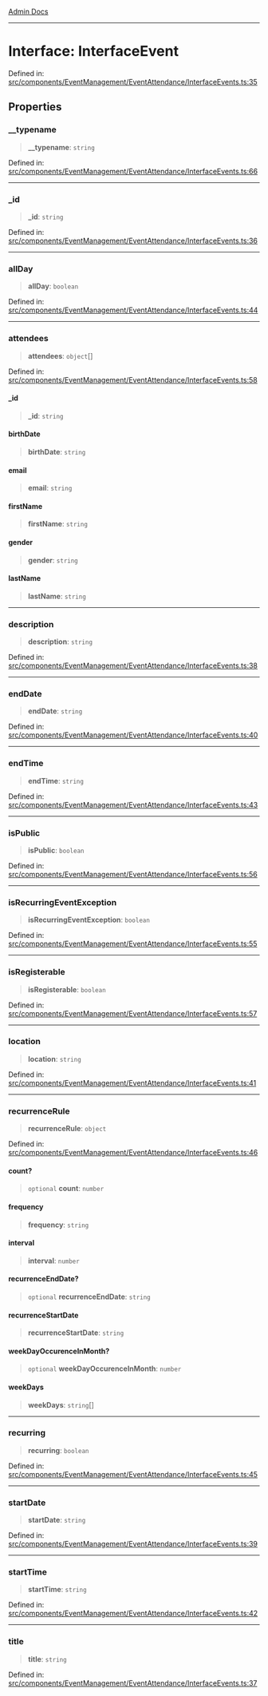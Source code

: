 [Admin Docs](/)

***

# Interface: InterfaceEvent

Defined in: [src/components/EventManagement/EventAttendance/InterfaceEvents.ts:35](https://github.com/gautam-divyanshu/talawa-admin/blob/d5fea688542032271211cd43ee86c7db0866bcc0/src/components/EventManagement/EventAttendance/InterfaceEvents.ts#L35)

## Properties

### \_\_typename

> **\_\_typename**: `string`

Defined in: [src/components/EventManagement/EventAttendance/InterfaceEvents.ts:66](https://github.com/gautam-divyanshu/talawa-admin/blob/d5fea688542032271211cd43ee86c7db0866bcc0/src/components/EventManagement/EventAttendance/InterfaceEvents.ts#L66)

***

### \_id

> **\_id**: `string`

Defined in: [src/components/EventManagement/EventAttendance/InterfaceEvents.ts:36](https://github.com/gautam-divyanshu/talawa-admin/blob/d5fea688542032271211cd43ee86c7db0866bcc0/src/components/EventManagement/EventAttendance/InterfaceEvents.ts#L36)

***

### allDay

> **allDay**: `boolean`

Defined in: [src/components/EventManagement/EventAttendance/InterfaceEvents.ts:44](https://github.com/gautam-divyanshu/talawa-admin/blob/d5fea688542032271211cd43ee86c7db0866bcc0/src/components/EventManagement/EventAttendance/InterfaceEvents.ts#L44)

***

### attendees

> **attendees**: `object`[]

Defined in: [src/components/EventManagement/EventAttendance/InterfaceEvents.ts:58](https://github.com/gautam-divyanshu/talawa-admin/blob/d5fea688542032271211cd43ee86c7db0866bcc0/src/components/EventManagement/EventAttendance/InterfaceEvents.ts#L58)

#### \_id

> **\_id**: `string`

#### birthDate

> **birthDate**: `string`

#### email

> **email**: `string`

#### firstName

> **firstName**: `string`

#### gender

> **gender**: `string`

#### lastName

> **lastName**: `string`

***

### description

> **description**: `string`

Defined in: [src/components/EventManagement/EventAttendance/InterfaceEvents.ts:38](https://github.com/gautam-divyanshu/talawa-admin/blob/d5fea688542032271211cd43ee86c7db0866bcc0/src/components/EventManagement/EventAttendance/InterfaceEvents.ts#L38)

***

### endDate

> **endDate**: `string`

Defined in: [src/components/EventManagement/EventAttendance/InterfaceEvents.ts:40](https://github.com/gautam-divyanshu/talawa-admin/blob/d5fea688542032271211cd43ee86c7db0866bcc0/src/components/EventManagement/EventAttendance/InterfaceEvents.ts#L40)

***

### endTime

> **endTime**: `string`

Defined in: [src/components/EventManagement/EventAttendance/InterfaceEvents.ts:43](https://github.com/gautam-divyanshu/talawa-admin/blob/d5fea688542032271211cd43ee86c7db0866bcc0/src/components/EventManagement/EventAttendance/InterfaceEvents.ts#L43)

***

### isPublic

> **isPublic**: `boolean`

Defined in: [src/components/EventManagement/EventAttendance/InterfaceEvents.ts:56](https://github.com/gautam-divyanshu/talawa-admin/blob/d5fea688542032271211cd43ee86c7db0866bcc0/src/components/EventManagement/EventAttendance/InterfaceEvents.ts#L56)

***

### isRecurringEventException

> **isRecurringEventException**: `boolean`

Defined in: [src/components/EventManagement/EventAttendance/InterfaceEvents.ts:55](https://github.com/gautam-divyanshu/talawa-admin/blob/d5fea688542032271211cd43ee86c7db0866bcc0/src/components/EventManagement/EventAttendance/InterfaceEvents.ts#L55)

***

### isRegisterable

> **isRegisterable**: `boolean`

Defined in: [src/components/EventManagement/EventAttendance/InterfaceEvents.ts:57](https://github.com/gautam-divyanshu/talawa-admin/blob/d5fea688542032271211cd43ee86c7db0866bcc0/src/components/EventManagement/EventAttendance/InterfaceEvents.ts#L57)

***

### location

> **location**: `string`

Defined in: [src/components/EventManagement/EventAttendance/InterfaceEvents.ts:41](https://github.com/gautam-divyanshu/talawa-admin/blob/d5fea688542032271211cd43ee86c7db0866bcc0/src/components/EventManagement/EventAttendance/InterfaceEvents.ts#L41)

***

### recurrenceRule

> **recurrenceRule**: `object`

Defined in: [src/components/EventManagement/EventAttendance/InterfaceEvents.ts:46](https://github.com/gautam-divyanshu/talawa-admin/blob/d5fea688542032271211cd43ee86c7db0866bcc0/src/components/EventManagement/EventAttendance/InterfaceEvents.ts#L46)

#### count?

> `optional` **count**: `number`

#### frequency

> **frequency**: `string`

#### interval

> **interval**: `number`

#### recurrenceEndDate?

> `optional` **recurrenceEndDate**: `string`

#### recurrenceStartDate

> **recurrenceStartDate**: `string`

#### weekDayOccurenceInMonth?

> `optional` **weekDayOccurenceInMonth**: `number`

#### weekDays

> **weekDays**: `string`[]

***

### recurring

> **recurring**: `boolean`

Defined in: [src/components/EventManagement/EventAttendance/InterfaceEvents.ts:45](https://github.com/gautam-divyanshu/talawa-admin/blob/d5fea688542032271211cd43ee86c7db0866bcc0/src/components/EventManagement/EventAttendance/InterfaceEvents.ts#L45)

***

### startDate

> **startDate**: `string`

Defined in: [src/components/EventManagement/EventAttendance/InterfaceEvents.ts:39](https://github.com/gautam-divyanshu/talawa-admin/blob/d5fea688542032271211cd43ee86c7db0866bcc0/src/components/EventManagement/EventAttendance/InterfaceEvents.ts#L39)

***

### startTime

> **startTime**: `string`

Defined in: [src/components/EventManagement/EventAttendance/InterfaceEvents.ts:42](https://github.com/gautam-divyanshu/talawa-admin/blob/d5fea688542032271211cd43ee86c7db0866bcc0/src/components/EventManagement/EventAttendance/InterfaceEvents.ts#L42)

***

### title

> **title**: `string`

Defined in: [src/components/EventManagement/EventAttendance/InterfaceEvents.ts:37](https://github.com/gautam-divyanshu/talawa-admin/blob/d5fea688542032271211cd43ee86c7db0866bcc0/src/components/EventManagement/EventAttendance/InterfaceEvents.ts#L37)
